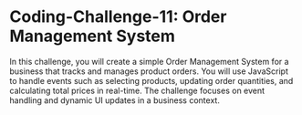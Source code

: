 # Coding-Challenge-11: Order Management System
In this challenge, you will create a simple Order Management System for a business that tracks and manages product orders. You will use JavaScript to handle events such as selecting products, updating order quantities, and calculating total prices in real-time. The challenge focuses on event handling and dynamic UI updates in a business context.